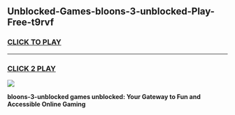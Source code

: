 
## Unblocked-Games-bloons-3-unblocked-Play-Free-t9rvf
<h3>
<a href="https://premium76.site?title=bloons-3-unblocked&ref=20M">CLICK TO PLAY</a></h3>
<hr>

<h3>
<a href="https://premium76.site?title=bloons-3-unblocked&ref=20M">CLICK 2 PLAY</a>
  
</h3>

<a href="https://premium76.site?title=bloons-3-unblocked&ref=19M"><img src="https://clearcache.store/games.png"></a>


**bloons-3-unblocked games unblocked: Your Gateway to Fun and Accessible Online Gaming**

